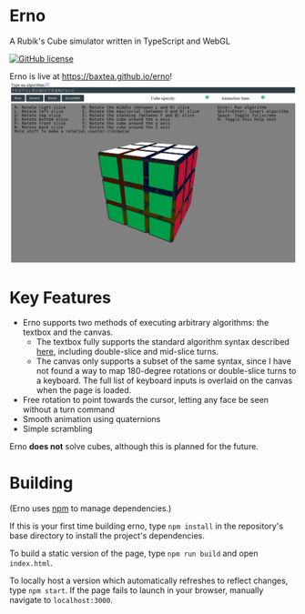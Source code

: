 # Erno
A Rubik's Cube simulator written in TypeScript and WebGL

[![GitHub license](https://img.shields.io/github/license/baxtea/erno.svg)](https://github.com/baxtea/erno/blob/master/LICENSE)

Erno is live at https://baxtea.github.io/erno!
![Screenshot of the landing page](/doc/screenshot.png)

# Key Features

 - Erno supports two methods of executing arbitrary algorithms: the textbox and the canvas.
   - The textbox fully supports the standard algorithm syntax described [here](http://www.rubiksplace.com/move-notations/), including double-slice and mid-slice turns.
   - The canvas only supports a subset of the same syntax, since I have not found a way to map 180-degree rotations or double-slice turns to a keyboard. The full list of keyboard inputs is overlaid on the canvas when the page is loaded.
 - Free rotation to point towards the cursor, letting any face be seen without a turn command
 - Smooth animation using quaternions
 - Simple scrambling

Erno **does not** solve cubes, although this is planned for the future.

# Building

(Erno uses [npm](https://www.npmjs.com/) to manage dependencies.)

If this is your first time building erno, type `npm install` in the repository's base directory to install the project's dependencies.

To build a static version of the page, type `npm run build` and open `index.html`.

To locally host a version which automatically refreshes to reflect changes, type `npm start`. If the page fails to launch in your browser, manually navigate to `localhost:3000`.
